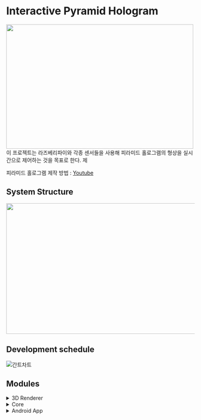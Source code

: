 # Interactive Pyramid Hologram
<img src="https://user-images.githubusercontent.com/39472306/208486988-b94a9edf-2f89-4494-9d59-0e5b670b0c8d.jpg" width="500" height="333"/>
이 프로젝트는 라즈베리파이와 각종 센서들을 사용해 피라미드 홀로그램의 형상을 실시간으로 제어하는 것을 목표로 한다. 제

피라미드 홀로그램 제작 방법 : [Youtube](https://www.youtube.com/watch?v=FnUrI_3LBuc)

## System Structure
<img src="https://user-images.githubusercontent.com/39472306/208497367-192fdc5a-169c-4ba7-a09a-bb8eae7ae46d.png" width="600" height="350"/>

## Development schedule
![간트차트](https://user-images.githubusercontent.com/93969640/208680511-df2fba87-9d91-40c8-b3cd-60a45da6248a.jpg)

## Modules
<details>
<summary>3D Renderer</summary>

### 3d_renderer
OpenGL을 사용해 3차원 입체 영상을 피라미드 홀로그램에 사용되는 형식으로 실시간 렌더링한다.
#### Steps To Run 3d_renderer
1. Install packages
```
pip install -r requirements.txt
```

2. Run 3d_renderer as sudo
```
sudo python run.py
```

### Fix Bugs
GLFW 관련 에러
```
sudo apt install libglfw3 libglfw3-dev
```

Numpy 관련 에러
```
sudo apt install libatlas-base-dev
```

GLSL 3.30 Is Not Supported 에러
```
export MESA_GL_VERSION_OVERRIDE=3.3
```
</details>

<details>
<summary>Core</summary>

### Core
센서와 블루투스로부터 값을 받아 3D renderer 프로세스로 보내고, stdin을 통해 모드를 변경하거나 모델 변경한다.
### Steps To Run core
1. Compile core
```
gcc -o prj_3 prj_3.c -lm -lrt -lwiringPi -lpthread
```

2. Run core as sudo
```
sudo ./prj_3
```
### Structure
stdin을 받아 특정 기능을 수행하는 main thread, 센서와 블루투스 값을 받아 3D renderer 프로세스로 값을 보내는 Send thread 두 개의 스레드로 동작.<br>
특정 기능에 대해서는 아래의 항목을 참고바람.

### Function
아래의 문자를 입력 후 enter를 누르면 해당 기능을 실행<br><br>
m : 모드 토글 (센서의 값을 받을지 블루투스의 값을 받을지 변경)<br>
0~2 : 3D renderer에서 표시하는 모델 변경<br>
q : 프로그램 종료

### Precautions
초음파 센서가 연결되어 있지 않으면 프로그램이 정상적으로 동작하지 않아 프로그램을 실행할 때는 반드시 초음파 센서가 연결된 상태여야 함.
</details>

<details>
<summary>Android App</summary>

  
### Andorid APP
휴대폰의 내장된 자이로센서 값을 자이로센서 api를 통하여 값을 받아온다. 값을 받아온후 적절히 데이터 파싱을 하여 블루투스(Uart)통신을 이용하여 라즈베리파이에 값을 전달한다.

### App Environment
실행환경: android studio(feat.라즈베리파이)<br>
디버깅 및 컴파일: 실행환경에서 휴대폰 또는 가상시뮬레이터에 어플이 자동으로 깔리고 컴파일 및 실행이 진행된다. 

### Mannual
1. 안드로이드 스튜디오에서 깃 클론을 진행하여 해당 파일을 받아온다.<br>
2. 해당파일을 휴대폰과 연결하여 실행(어플 설치)<br>
3. 블루투스 켜기 버튼을 누른다.<br>
4. 블루투스가 활성화되었다는 메세지(토스트)를 받았으면 연결버튼을 눌러 연결하고 싶은 기기를 찾아 연결한다.<br>
5. 연결이 완료되었다는 메세지를 받았으면 전송 버튼을 눌러 휴대폰 자이로센서 값을 전송한다.(pitch, roll, yaw값)<br>
  
### Limitation
1. 라즈베리파이 IPC통신 프로그램에서 쓰레드에 값을 넣고 시리얼 통신을 진행하니 자꾸 SerialRead가 정상적으로 작동하지 않았다.
그래서 메인문에 값을 넣어 임시 조치를 취하였다.
  
2. 자이로센서로 읽어들인 데이터 값을 write함수를 통하여 값을 연속적으로 바로 전달하려고 했지만 제대로 된 값이 나오지 않았다. 
  ->버튼을 한번 누를때마다 데이터값이 갱신되어 한번씩 보내진다.


### Improvement
1. 라즈베리파이에서 값을 1바이트씩 읽기때문에 pitch, roll, yaw값을 A,B,C와 같은 문자열로 구분해서 보내주었다.

### Ui Flow

[블루투스 ON 클릭시]　　　　　　　　　 [허용]<br>
![블루투스연결1](https://user-images.githubusercontent.com/93969640/208677459-cd869581-c108-42d5-9302-cb0bc92438a8.jpg)
![블루투스연결2](https://user-images.githubusercontent.com/93969640/208677474-f48ccb94-7ce8-463a-848a-4fdb4ff68ccf.jpg)<br>
상태를 나타내는 텍스트에딧이 활성화로 바뀜.<br>

[연결버튼]　　　　　　　　　　　　　　[오류발생]<br>
![블루투스연결3](https://user-images.githubusercontent.com/93969640/208677493-bf786347-bd08-4d98-be38-fd48be8b068b.jpg)
![블루투스연결오류](https://user-images.githubusercontent.com/93969640/208677522-202399db-c5ff-46e8-b383-e0069deea415.jpg)<br>

### Code
  
#### UUID
![image](https://user-images.githubusercontent.com/93969640/208683712-c1cab124-264f-4c7d-bf48-dc77711d0db9.png)<br>
스마트폰과 라즈베리파이 사이의 블루투스(UART)통신을 위한 UUID이다.<br>
  
#### Gyrosensor
![image](https://user-images.githubusercontent.com/93969640/208683913-eec75c8f-b2a5-4b4b-a8c5-e245c899a3bb.png)<br>
각 축의 각속도 성분을 받고, 각속도를 적분하여 회전각을 추출하기 위해 적분 간격(dt)을 구한다.<br>
각속도 성분을 적분 -> 회전각(pitch, roll)으로 변환한다. 
여기까지의 pitch, roll의 단위는 '라디안'이다. <br>
아래 로그 출력부분에서 멤버변수 'RAD2DGR'를 곱해주어 degree로 변환해준다. <br>
 
`* dt : 센서가 현재 상태를 감지하는 시간 간격`<br>
`* NS2S : nano second -> second `

  
</details>
